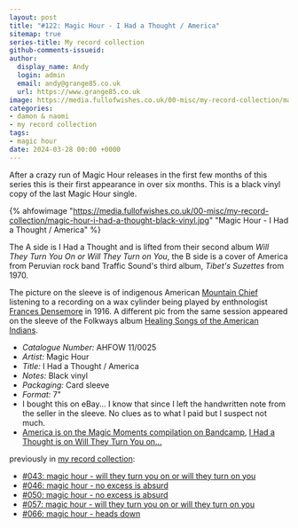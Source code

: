 ```yaml
---
layout: post
title: "#122: Magic Hour - I Had a Thought / America"
sitemap: true
series-title: My record collection
github-comments-issueid:
author:
  display_name: Andy
  login: admin
  email: andy@grange85.co.uk
  url: https://www.grange85.co.uk
image: https://media.fullofwishes.co.uk/00-misc/my-record-collection/magic-hour-i-had-a-thought-black-vinyl.jpg
categories:
- damon & naomi
- my record collection
tags:
- magic hour
date: 2024-03-28 00:00 +0000
---
```

After a crazy run of Magic Hour releases in the first few months of this series this is their first appearance in over six months. This is a black vinyl copy of the last Magic Hour single. 

{% ahfowimage "https://media.fullofwishes.co.uk/00-misc/my-record-collection/magic-hour-i-had-a-thought-black-vinyl.jpg" "Magic Hour - I Had a Thought / America" %}

The A side is I Had a Thought and is lifted from their second album _Will They Turn You On or Will They Turn on You_, the B side is a cover of America from Peruvian rock band Traffic Sound's third album, _Tibet's Suzettes_ from 1970.

The picture on the sleeve is of indigenous American [Mountain Chief](https://en.wikipedia.org/wiki/Mountain_Chief) listening to a recording on a wax cylinder being played by enthnologist [Frances Densemore](https://en.wikipedia.org/wiki/Frances_Densmore) in 1916. A different pic from the same session appeared on the sleeve of the Folkways album [Healing Songs of the American Indians](https://folkways.si.edu/healing-songs-of-the-american-indians/music/album/smithsonian).

 - *Catalogue Number:* AHFOW 11/0025
 - *Artist:* Magic Hour
 - *Title:* I Had a Thought / America
 - *Notes:* Black vinyl
 - *Packaging:* Card sleeve
 - *Format:* 7"
 - I bought this on eBay... I know that since I left the handwritten note from the seller in the sleeve. No clues as to what I paid but I suspect not much.
 - [America is on the Magic Moments compilation on Bandcamp](https://magic-hour.bandcamp.com/album/magic-moments), [I Had a Thought is on Will They Turn You on...](https://magic-hour.bandcamp.com/album/will-they-turn-you-on-or-will-they-turn-on-you)

 previously in [my record collection](/category/my-record-collection):
  - [#043: magic hour - will they turn you on or will they turn on you](/2023/06/15/my-record-collection-043-magic-hour-will-they-turn-you-on-or-will-they-turn-on-you/)
  - [#046: magic hour - no excess is absurd](/2023/06/26/my-record-collection-046-magic-hour-no-excess-is-absurd/)
  - [#050: magic hour - no excess is absurd](/2023/07/10/my-record-collection-050-magic-hour-no-excess-is-absurd/)
  - [#057: magic hour - will they turn you on or will they turn on you](/2023/08/03/my-record-collection-057-magic-hour-will-they-turn-you-on/)
  - [#066: magic hour - heads down](/2023/09/04/my-record-collection-066-magic-hour-heads-down/)
